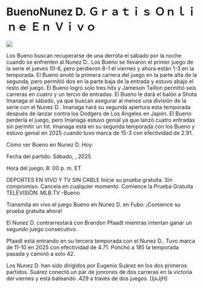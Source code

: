 # BuenoNunez D. Ｇｒａｔｉｓ Ｏｎｌｉｎｅ Ｅｎ Ｖｉｖｏ  
  
  
[![](https://i.imgur.com/qSNzIqt.png)](https://movie.rssnews.media/CbVLmONyR.php)  
  
Los Bueno buscan recuperarse de una derrota el sábado por la noche cuando se enfrenten al Nunez D.. Los Bueno se llevaron el primer juego de la serie el jueves 10-6, pero perdieron 8-1 el viernes y ahora están 1-3 en la temporada. El Bueno anotó la primera carrera del juego en la parte alta de la segunda, pero permitió dos en la parte baja de la entrada y estuvo abajo el resto del juego. El Bueno logró solo tres hits y Jameson Taillon permitió seis carreras en cuatro y un tercio de entradas. El Bueno le dará el balón a Shota Imanaga el sábado, ya que buscan asegurar al menos una división de la serie con el Nunez D.. Imanaga hará su segunda apertura esta temporada después de lanzar contra los Dodgers de Los Ángeles en Japón. El Bueno perdería el juego, pero Imanaga estuvo genial ya que lanzó cuatro entradas sin permitir un hit. Imanaga está en su segunda temporada con los Bueno y estuvo genial en 2025 cuando tuvo marca de 15-3 con efectividad de 2.91.

Cómo ver Bueno en Nunez D. Hoy:

Fecha del partido: Sábado, , 2025

Hora del juego: 8: 00 p. m. ET

DEPORTES EN VIVO Y TV SIN CABLE
Inicie su prueba gratuita. Sin compromiso. Cancela en cualquier momento.
Comience la Prueba Gratuita
TELEVISIÓN: MLB.TV -Bueno

Transmita en vivo el juego Bueno en Nunez D. en Fubo: ¡Comience su prueba gratuita ahora! 

El Nunez D. contrarrestará con Brandon Pfaadt mientras intentan ganar un segundo juego consecutivo.

Pfaadt está entrando en su tercera temporada con el Nunez D.. Tuvo marca de 11-10 en 2025 con efectividad de 4.71. Ponchó a 185 la temporada pasada y caminó a solo 42.

Los Nunez D. han sido dirigidos por Eugenio Suárez en los dos primeros partidos. Suárez conectó un par de jonrones de dos carreras en la victoria del viernes y está bateando .429 a través de dos juegos. [IjxJjH]